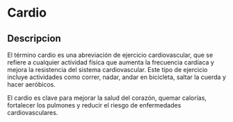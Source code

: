# Cardio



## Descripcion 

El término cardio es una abreviación de ejercicio cardiovascular, que se refiere a cualquier actividad física que aumenta la frecuencia cardíaca y mejora la resistencia del sistema cardiovascular. Este tipo de ejercicio incluye actividades como correr, nadar, andar en bicicleta, saltar la cuerda y hacer aeróbicos.

El cardio es clave para mejorar la salud del corazón, quemar calorías, fortalecer los pulmones y reducir el riesgo de enfermedades cardiovasculares.